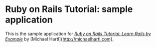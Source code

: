 # Ruby on Rails Tutorial: sample application

This is the sample application for
[*Ruby on Rails Tutorial: Learn Rails by Example*](http://railstutorial.org/)
by [Michael Hartl]{http://michaelhartl.com}.